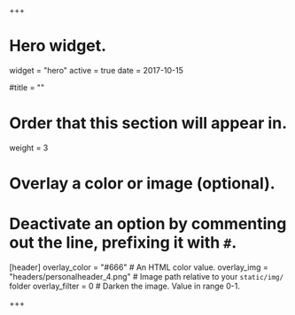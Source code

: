 +++
# Hero widget.
widget = "hero"
active = true
date = 2017-10-15

#title = ""

# Order that this section will appear in.
weight = 3

# Overlay a color or image (optional).
# Deactivate an option by commenting out the line, prefixing it with `#`.

[header]
 overlay_color = "#666"  # An HTML color value.
 overlay_img = "headers/personalheader_4.png"  # Image path relative to your `static/img/` folder
  overlay_filter = 0  # Darken the image. Value in range 0-1.

+++

